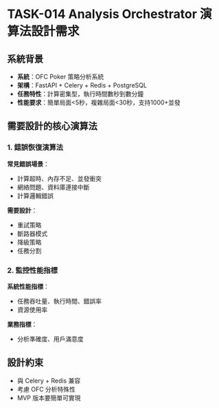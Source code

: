 # TASK-014 Analysis Orchestrator 演算法設計需求

## 系統背景
- **系統**：OFC Poker 策略分析系統
- **架構**：FastAPI + Celery + Redis + PostgreSQL
- **任務特性**：計算密集型，執行時間數秒到數分鐘
- **性能要求**：簡單局面<5秒，複雜局面<30秒，支持1000+並發

## 需要設計的核心演算法

### 1. 錯誤恢復演算法
**常見錯誤場景**：
- 計算超時、內存不足、並發衝突
- 網絡問題、資料庫連接中斷
- 計算邏輯錯誤

**需要設計**：
- 重試策略
- 斷路器模式
- 降級策略
- 任務分割

### 2. 監控性能指標
**系統性能指標**：
- 任務吞吐量、執行時間、錯誤率
- 資源使用率

**業務指標**：
- 分析準確度、用戶滿意度

## 設計約束
- 與 Celery + Redis 兼容
- 考慮 OFC 分析特殊性
- MVP 版本要簡單可實現